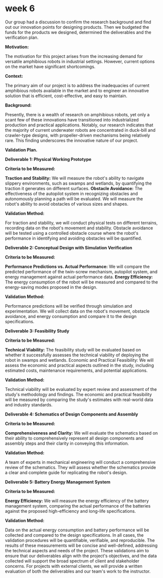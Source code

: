 # week 6

Our group had a discussion to confirm the research background and find out our innovation points for designing products. Then we budgeted the funds for the products we designed, determined the deliverables and the verification plan.

**Motivation:**

The motivation for this project arises from the increasing demand for versatile amphibious robots in industrial settings. However, current options on the market have significant shortcomings.

**Context:**

The primary aim of our project is to address the inadequacies of current amphibious robots available in the market and to engineer an innovative solution that is efficient, cost-effective, and easy to maintain.

**Background:**

Presently, there is a wealth of research on amphibious robots, yet only a scant few of these innovations have transitioned into industrialized production and practical applications. Notably, our research indicates that the majority of current underwater robots are concentrated in duck-bill and crawler-type designs, with propeller-driven mechanisms being relatively rare. This finding underscores the innovative nature of our project.

**Validation Plan.**

**Deliverable 1: Physical Working Prototype**

**Criteria to be Measured:**

**Traction and Stability:** We will measure the robot's ability to navigate slippery environments, such as swamps and wetlands, by quantifying the traction it generates on different surfaces.
**Obstacle Avoidance:** The effectiveness of the autopilot system in recognizing obstacles and autonomously planning a path will be evaluated. We will measure the robot's ability to avoid obstacles of various sizes and shapes.

**Validation Method:**

For traction and stability, we will conduct physical tests on different terrains, recording data on the robot's movement and stability. Obstacle avoidance will be tested using a controlled obstacle course where the robot's performance in identifying and avoiding obstacles will be quantified.

**Deliverable 2: Conceptual Design with Simulation Verification**

**Criteria to be Measured:**

**Performance Predictions vs. Actual Performance:** We will compare the predicted performance of the twin-screw mechanism, autopilot system, and energy management against actual performance data.
**Energy Efficiency:** The energy consumption of the robot will be measured and compared to the energy-saving modes proposed in the design.

**Validation Method:**

Performance predictions will be verified through simulation and experimentation. We will collect data on the robot's movement, obstacle avoidance, and energy consumption and compare it to the design specifications.

**Deliverable 3: Feasibility Study**

**Criteria to be Measured:**

**Technical Viability:** The feasibility study will be evaluated based on whether it successfully assesses the technical viability of deploying the robot in swamps and wetlands.
Economic and Practical Feasibility: We will assess the economic and practical aspects outlined in the study, including estimated costs, maintenance requirements, and potential applications.

**Validation Method:**

Technical viability will be evaluated by expert review and assessment of the study's methodology and findings. The economic and practical feasibility will be measured by comparing the study's estimates with real-world data and industry standards.

**Deliverable 4: Schematics of Design Components and Assembly**

**Criteria to be Measured:**

**Comprehensiveness and Clarity:** We will evaluate the schematics based on their ability to comprehensively represent all design components and assembly steps and their clarity in conveying this information.

**Validation Method:**

A team of experts in mechanical engineering will conduct a comprehensive review of the schematics. They will assess whether the schematics provide a clear and complete guide for replicating the robot's design.

**Deliverable 5: Battery Energy Management System**

**Criteria to be Measured:**

**Energy Efficiency:** We will measure the energy efficiency of the battery management system, comparing the actual performance of the batteries against the proposed high-efficiency and long-life specifications.

**Validation Method:**

Data on the actual energy consumption and battery performance will be collected and compared to the design specifications.
In all cases, the validation procedures will be quantifiable, verifiable, and reproducible. The results of these measurements will be concise and well-defined, addressing the technical aspects and needs of the project. These validations aim to ensure that our deliverables align with the project's objectives, and the data collected will support the broad spectrum of client and stakeholder concerns.
For projects with external clients, we will provide a written evaluation of both the deliverables and our team's work to the instructor.
